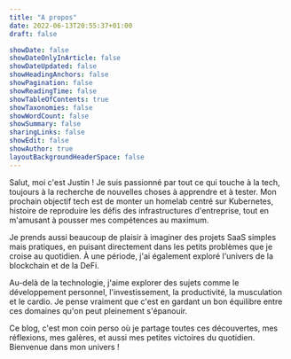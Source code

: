 ```yaml
---
title: "A propos"
date: 2022-06-13T20:55:37+01:00
draft: false

showDate: false
showDateOnlyInArticle: false
showDateUpdated: false
showHeadingAnchors: false
showPagination: false
showReadingTime: false
showTableOfContents: true
showTaxonomies: false
showWordCount: false
showSummary: false
sharingLinks: false
showEdit: false
showAuthor: true
layoutBackgroundHeaderSpace: false
---
```


Salut, moi c'est Justin ! Je suis passionné par tout ce qui touche à la tech, toujours à la recherche de nouvelles choses à apprendre et à tester. Mon prochain objectif tech est de monter un homelab centré sur Kubernetes, histoire de reproduire les défis des infrastructures d'entreprise, tout en m'amusant à pousser mes compétences au maximum.

Je prends aussi beaucoup de plaisir à imaginer des projets SaaS simples mais pratiques, en puisant directement dans les petits problèmes que je croise au quotidien. À une période, j'ai également exploré l'univers de la blockchain et de la DeFi.

Au-delà de la technologie, j'aime explorer des sujets comme le développement personnel, l'investissement, la productivité, la musculation et le cardio. Je pense vraiment que c'est en gardant un bon équilibre entre ces domaines qu'on peut pleinement s'épanouir.

Ce blog, c'est mon coin perso où je partage toutes ces découvertes, mes réflexions, mes galères, et aussi mes petites victoires du quotidien. Bienvenue dans mon univers !

